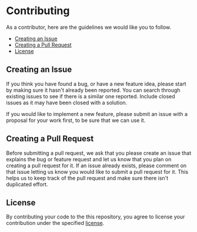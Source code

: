 # Contributing

As a contributor, here are the guidelines we would like you to follow.

- [Creating an Issue](#issue)
- [Creating a Pull Request](#pull-request)
- [License](#license)

## <a name="issue"></a> Creating an Issue

If you think you have found a bug, or have a new feature idea, please start by making sure it hasn't
already been reported. You can search through existing issues to see if there is a similar one reported. Include closed
issues as it may have been closed with a solution.

If you would like to implement a new feature, please submit an issue with a proposal for your work
first, to be sure that we can use it.

## <a name="pull-request"></a> Creating a Pull Request

Before submitting a pull request, we ask that you please create an issue that explains the bug or feature request and
let us know that you plan on creating a pull request for it. If an issue already exists, please comment on that issue
letting us know you would like to submit a pull request for it. This helps us to keep track of the pull request and
make sure there isn't duplicated effort.

## License

By contributing your code to the this repository, you agree to license your contribution under the
specified [license](../LICENSE).
